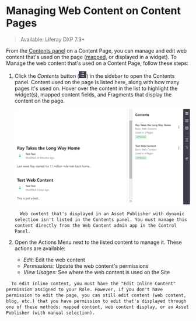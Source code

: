 # Managing Web Content on Content Pages

> Available: Liferay DXP 7.3+

From the [Contents panel](./content-pages-overview.md#contents) on a Content Page, you can manage and edit web content that's used on the page ([mapped](./building-content-pages.md#mapping-content), or displayed in a widget). To Manage the web content that's used on a Content Page, follow these steps:

1. Click the _Contents_ button (![Contents](../../../images/icon-contents.png)) in the sidebar to open the Contents panel. Content used on the page is listed here, along with how many pages it's used on. Hover over the content in the list to highlight the widget(s), mapped content fields, and Fragments that display the content on the page.

    ![You can manage web content on a Content Page from the Contents panel.](./managing-web-content-on-content-pages/images/01.png)

    ```note::
      Web content that's displayed in an Asset Publisher with dynamic selection isn't listed in the Contents panel. You must manage this content directly from the Web Content admin app in the Control Panel.
    ```

1. Open the Actions Menu next to the listed content to manage it. These actions are available:

    - _Edit:_ Edit the web content
    - _Permissions:_ Update the web content's permissions
    - _View Usages:_ See where the web content is used on the Site

```note::
  To edit inline content, you must have the "Edit Inline Content" permission assigned to your Role. However, if you don't have permission to edit the page, you can still edit content (web content, blog, etc.) that you have permission to edit that's displayed through one of these methods: mapped content, web content display, or an Asset Publisher (with manual selection).
```
